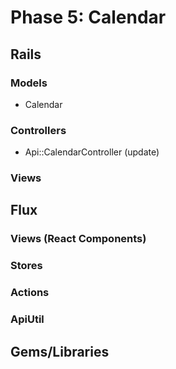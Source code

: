# Phase 5: Calendar

## Rails
### Models
* Calendar

### Controllers
* Api::CalendarController (update)

### Views

## Flux
### Views (React Components)


### Stores

### Actions


### ApiUtil


## Gems/Libraries
